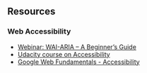 ## Resources

### Web Accessibility

* [Webinar: WAI-ARIA – A Beginner’s Guide](https://vimeo.com/137294096)
* [Udacity course on Accessibility](https://www.udacity.com/course/web-accessibility--ud891)
* [Google Web Fundamentals -  Accessibility](https://developers.google.com/web/fundamentals/accessibility/)
